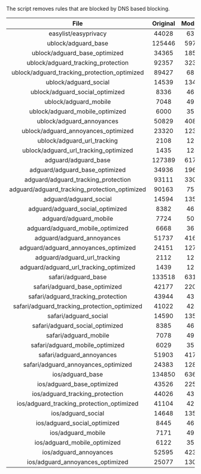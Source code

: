 The script removes rules that are blocked by DNS based blocking.


| File | Original | Modified |
|:----:|:-----:|:-----:|
| easylist/easyprivacy | 44028 | 6335 |
| ublock/adguard_base | 125446 | 59730 |
| ublock/adguard_base_optimized | 34365 | 18595 |
| ublock/adguard_tracking_protection | 92357 | 32349 |
| ublock/adguard_tracking_protection_optimized | 89427 | 6858 |
| ublock/adguard_social | 14539 | 13469 |
| ublock/adguard_social_optimized | 8336 | 4630 |
| ublock/adguard_mobile | 7048 | 4919 |
| ublock/adguard_mobile_optimized | 6000 | 3520 |
| ublock/adguard_annoyances | 50829 | 40829 |
| ublock/adguard_annoyances_optimized | 23320 | 12330 |
| ublock/adguard_url_tracking | 2108 | 1252 |
| ublock/adguard_url_tracking_optimized | 1435 | 1249 |
| adguard/adguard_base | 127389 | 61772 |
| adguard/adguard_base_optimized | 34936 | 19622 |
| adguard/adguard_tracking_protection | 93111 | 33051 |
| adguard/adguard_tracking_protection_optimized | 90163 | 7546 |
| adguard/adguard_social | 14594 | 13531 |
| adguard/adguard_social_optimized | 8382 | 4674 |
| adguard/adguard_mobile | 7724 | 5094 |
| adguard/adguard_mobile_optimized | 6668 | 3688 |
| adguard/adguard_annoyances | 51737 | 41661 |
| adguard/adguard_annoyances_optimized | 24151 | 12732 |
| adguard/adguard_url_tracking | 2112 | 1257 |
| adguard/adguard_url_tracking_optimized | 1439 | 1254 |
| safari/adguard_base | 133518 | 63154 |
| safari/adguard_base_optimized | 42177 | 22051 |
| safari/adguard_tracking_protection | 43944 | 4391 |
| safari/adguard_tracking_protection_optimized | 41022 | 4246 |
| safari/adguard_social | 14590 | 13521 |
| safari/adguard_social_optimized | 8385 | 4664 |
| safari/adguard_mobile | 7078 | 4956 |
| safari/adguard_mobile_optimized | 6029 | 3551 |
| safari/adguard_annoyances | 51903 | 41752 |
| safari/adguard_annoyances_optimized | 24383 | 12802 |
| ios/adguard_base | 134850 | 63673 |
| ios/adguard_base_optimized | 43526 | 22568 |
| ios/adguard_tracking_protection | 44026 | 4398 |
| ios/adguard_tracking_protection_optimized | 41104 | 4253 |
| ios/adguard_social | 14648 | 13552 |
| ios/adguard_social_optimized | 8445 | 4678 |
| ios/adguard_mobile | 7171 | 4997 |
| ios/adguard_mobile_optimized | 6122 | 3589 |
| ios/adguard_annoyances | 52595 | 42336 |
| ios/adguard_annoyances_optimized | 25077 | 13092 |